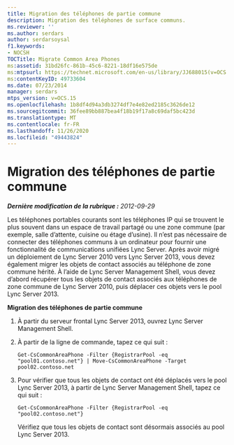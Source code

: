 ```yaml
---
title: Migration des téléphones de partie commune
description: Migration des téléphones de surface communs.
ms.reviewer: ''
ms.author: serdars
author: serdarsoysal
f1.keywords:
- NOCSH
TOCTitle: Migrate Common Area Phones
ms:assetid: 31bd26fc-861b-45c6-8221-18df16e575de
ms:mtpsurl: https://technet.microsoft.com/en-us/library/JJ688015(v=OCS.15)
ms:contentKeyID: 49733604
ms.date: 07/23/2014
manager: serdars
mtps_version: v=OCS.15
ms.openlocfilehash: 1b8df4d94a3db3274df7e4e82ed2185c3626de12
ms.sourcegitcommit: 36fee89bb887bea4f18b19f17a8c69daf5bc423d
ms.translationtype: MT
ms.contentlocale: fr-FR
ms.lasthandoff: 11/26/2020
ms.locfileid: "49443824"
---
```

# <a name="migrate-common-area-phones"></a>Migration des téléphones de partie commune

<div data-xmlns="http://www.w3.org/1999/xhtml">

<div class="topic" data-xmlns="http://www.w3.org/1999/xhtml" data-msxsl="urn:schemas-microsoft-com:xslt" data-cs="https://msdn.microsoft.com/">

<div data-asp="https://msdn2.microsoft.com/asp">



</div>

<div id="mainSection">

<div id="mainBody">

<span> </span>

_**Dernière modification de la rubrique :** 2012-09-29_

Les téléphones portables courants sont les téléphones IP qui se trouvent le plus souvent dans un espace de travail partagé ou une zone commune (par exemple, salle d’attente, cuisine ou étage d’usine). Il n’est pas nécessaire de connecter des téléphones communs à un ordinateur pour fournir une fonctionnalité de communications unifiées Lync Server. Après avoir migré un déploiement de Lync Server 2010 vers Lync Server 2013, vous devez également migrer les objets de contact associés au téléphone de zone commune hérité. À l’aide de Lync Server Management Shell, vous devez d’abord récupérer tous les objets de contact associés aux téléphones de zone commune de Lync Server 2010, puis déplacer ces objets vers le pool Lync Server 2013.

**Migration des téléphones de partie commune**

1.  À partir du serveur frontal Lync Server 2013, ouvrez Lync Server Management Shell.

2.  À partir de la ligne de commande, tapez ce qui suit :
    
        Get-CsCommonAreaPhone -Filter {RegistrarPool -eq "pool01.contoso.net"} | Move-CsCommonAreaPhone -Target pool02.contoso.net

3.  Pour vérifier que tous les objets de contact ont été déplacés vers le pool Lync Server 2013, à partir de Lync Server Management Shell, tapez ce qui suit :
    
        Get-CsCommonAreaPhone -Filter {RegistrarPool -eq "pool02.contoso.net"}
    
    Vérifiez que tous les objets de contact sont désormais associés au pool Lync Server 2013.

</div>

<span> </span>

</div>

</div>

</div>

